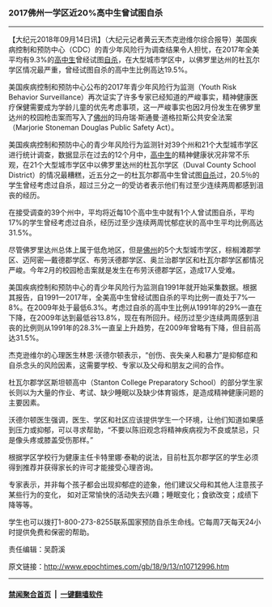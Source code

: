 ### 2017佛州一学区近20%高中生曾试图自杀
------------------------

<p>【大纪元2018年09月14日讯】（大纪元记者黄云天杰克逊维尔综合报导）美国疾病控制和预防中心（CDC）的青少年风险行为调查结果令人担忧，在2017年全美平均有9.3%的<a href="http://www.epochtimes.com/gb/tag/%E9%AB%98%E4%B8%AD%E7%94%9F.html">高中生</a>曾经试图<a href="http://www.epochtimes.com/gb/tag/%E8%87%AA%E6%9D%80.html">自杀</a>，在大型城市学区中，以佛罗里达州的杜瓦尔学区情况最严重，曾经试图自杀的高中生比例高达19.5%。</p>
<p>美国疾病控制和预防中心公布的2017年青少年风险行为监测（Youth Risk Behavior Surveillance）再次证实了许多专家已经知道的严峻事实，精神健康医疗保健需要成为学龄儿童的优先考虑事项，这一严峻事实也因2月份发生在佛罗里达州的校园枪击案而写入了<a href="http://www.epochtimes.com/gb/tag/%E4%BD%9B%E5%B7%9E.html">佛州</a>的玛舟瑞·斯通曼·道格拉斯公共安全法案（Marjorie Stoneman Douglas Public Safety Act）。</p>
<p>美国疾病控制和预防中心的青少年风险行为监测针对39个州和21个大型城市学区进行统计调查，数据显示在过去的12个月中，<a href="http://www.epochtimes.com/gb/tag/%E9%AB%98%E4%B8%AD%E7%94%9F.html">高中生</a>的精神健康状况非常不乐观，在21个大型城市学区中以佛罗里达州的杜瓦尔学区（Duval County School District）的情况最糟糕，近五分之一的杜瓦尔郡高中生曾试图<a href="http://www.epochtimes.com/gb/tag/%E8%87%AA%E6%9D%80.html">自杀</a>过，20.5％的学生曾经考虑过自杀，超过三分之一的受访者表示他们有过至少连续两周都感到沮丧的经历。</p>
<p>在接受调查的39个州中，平均将近每10个高中生中就有1个人曾试图自杀，平均17%的学生曾经考虑过自杀，经历过至少连续两周忧郁症状的高中生平均比例高达31.5%。</p>
<p>尽管佛罗里达州总体上属于低危地区，但是<a href="http://www.epochtimes.com/gb/tag/%E4%BD%9B%E5%B7%9E.html">佛州</a>的5个大型城市学区，棕榈滩郡学区、迈阿密—戴德郡学区、布劳沃德郡学区、奥兰治郡学区和杜瓦尔郡学区都情况严峻。今年2月的校园枪击案就是发生在布劳沃德郡学区，造成17人受难。</p>
<p>美国疾病控制和预防中心的青少年风险行为监测自1991年就开始采集数据。根据其报告，自1991—2017年，全美高中生曾经试图自杀的平均比例一直处于7%—8%。在2009年处于最低6.3%。考虑过自杀的高中生比例从1991年的29%一直在下降，在2009年达到最低谷13.8%，现在有所回升。经历过至少连续两周感到沮丧的比例则从1991年的28.3%一直呈上升趋势，在2009年曾略有下降，但目前高达31.5%。</p>
<p>杰克逊维尔的心理医生林恩·沃德尔顿表示，“创伤、丧失亲人和暴力”是抑郁症和自杀念头的风险因素，这需要学校、专家以及父母和朋友之间的合作。</p>
<p>杜瓦尔郡学区斯坦顿高中（Stanton College Preparatory School）的部分学生家长则以为大量的作业、考试、缺少睡眠以及缺少体育锻炼，是造成精神健康问题的主要因素。</p>
<p>沃德尔顿医生强调，医生、学区和社区应该提供学生一个环境，让他们知道如果感到压力或抑郁，可以寻求帮助，“不要以陈旧观念将精神疾病视为不良或禁忌，只是像头疼或膝盖受伤那样。”</p>
<p>根据学区学校行为健康主任卡特里娜·泰勒的说法，目前杜瓦尔郡学区的学生必须得到推荐并获得家长的许可才能接受心理咨询。</p>
<p>专家表示，并非每个孩子都会出现抑郁症的迹象，他们建议父母和其他人注意孩子某些行为的变化， 如对正常愉快的活动失去兴趣；睡眠变化；食欲改变；成绩下降等等。</p>
<p>学生也可以拨打1-800-273-8255联系国家预防自杀生命线。它每周7天每天24小时提供免费和保密的帮助。</p>
<p>责任编辑：吴蔚溪</p>

原文链接：http://www.epochtimes.com/gb/18/9/13/n10712996.htm


------------------------
#### [禁闻聚合首页](https://github.com/gfw-breaker/banned-news/blob/master/README.md) &nbsp;|&nbsp;  [一键翻墙软件](https://github.com/gfw-breaker/nogfw/blob/master/README.md)